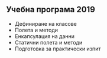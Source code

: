 ## Учебна програма 2019
- Дефиниране на класове
- Полета и методи
- Енкапсулация на данни
- Статични полета и методи
- Подготовка за практически изпит
